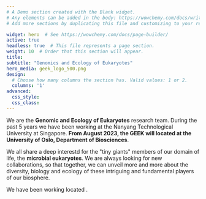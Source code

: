 ```yaml
---
# A Demo section created with the Blank widget.
# Any elements can be added in the body: https://wowchemy.com/docs/writing-markdown-latex/
# Add more sections by duplicating this file and customizing to your requirements.

widget: hero  # See https://wowchemy.com/docs/page-builder/
active: true
headless: true  # This file represents a page section.
weight: 10  # Order that this section will appear.
title:
subtitle: "Genomics and Ecology of Eukaryotes"
hero_media: geek_logo_500.png
design:
  # Choose how many columns the section has. Valid values: 1 or 2.
  columns: '1'
advanced:
  css_style:
  css_class:
---
```


We are the **Genomic and Ecology of Eukaryotes** research team. During the past 5 years we have been working at the Nanyang Technological University at Singapore. **From August 2023, the GEEK will located at the University of Oslo, Department of Biosciences**.   

We all share a deep interestd for the "tiny giants" members of our domain of life, the **microbial eukaryotes**. We are always looking for new collaborations, so that together, we can unveil more and more about the diversity, biology and ecology of these intriguing and fundamental players of our biosphere.

We have been working located .
